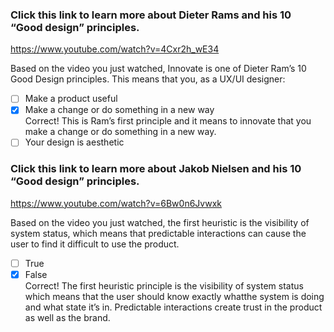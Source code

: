 ### Click this link to learn more about Dieter Rams and his 10 “Good design” principles. ​

https://www.youtube.com/watch?v=4Cxr2h_wE34​

Based on the video you just watched, Innovate is one of Dieter Ram’s 10 Good Design principles. This means that you, as a UX/UI designe​r:

- [ ] Make a product useful
- [x] Make a change or do something in a new way <br>
      Correct! This is Ram’s first principle and it means to innovate that you make a change or do something in a new way.
- [ ] Your design is aesthetic

### Click this link to learn more about Jakob Nielsen and his 10 “Good design” principles. ​

https://www.youtube.com/watch?v=6Bw0n6Jvwxk​

Based on the video you just watched, the first heuristic is the visibility of system status, which means that predictable interactions can cause the user to find it difficult to use the product.

- [ ] True
- [x] False <br>
      Correct! The first heuristic principle is the visibility of system status which means that the user should know exactly whatthe system is doing and what state it’s in. Predictable interactions create trust in the product as well as the brand.​
